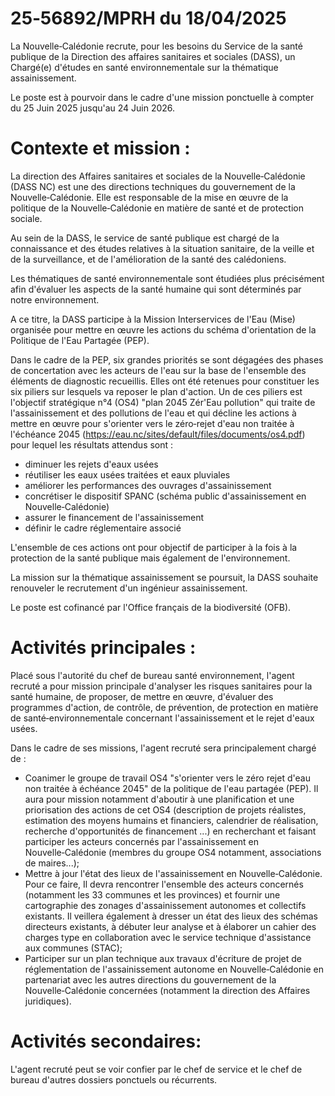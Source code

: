 # 25‑56892/MPRH du 18/04/2025

La Nouvelle‑Calédonie recrute, pour les besoins du Service de la santé publique de la Direction des affaires sanitaires et sociales (DASS), un Chargé(e) d'études en santé environnementale sur la thématique assainissement.

Le poste est à pourvoir dans le cadre d'une mission ponctuelle à compter du 25 Juin 2025 jusqu'au 24 Juin 2026.

# Contexte et mission :

La direction des Affaires sanitaires et sociales de la Nouvelle‑Calédonie (DASS NC) est une des directions techniques du gouvernement de la Nouvelle‑Calédonie. Elle est responsable de la mise en œuvre de la politique de la Nouvelle‑Calédonie en matière de santé et de protection sociale.

Au sein de la DASS, le service de santé publique est chargé de la connaissance et des études relatives à la situation sanitaire, de la veille et de la surveillance, et de l'amélioration de la santé des calédoniens.

Les thématiques de santé environnementale sont étudiées plus précisément afin d'évaluer les aspects de la santé humaine qui sont déterminés par notre environnement.

A ce titre, la DASS participe à la Mission Interservices de l'Eau (Mise) organisée pour mettre en œuvre les actions du schéma d'orientation de la Politique de l'Eau Partagée (PEP).

Dans le cadre de la PEP, six grandes priorités se sont dégagées des phases de concertation avec les acteurs de l'eau sur la base de l'ensemble des éléments de diagnostic recueillis. Elles ont été retenues pour constituer les six piliers sur lesquels va reposer le plan d'action. Un de ces piliers est l'objectif stratégique n°4 (OS4) "plan 2045 Zér'Eau pollution" qui traite de l'assainissement et des pollutions de l'eau et qui décline les actions à mettre en œuvre pour s'orienter vers le zéro‑rejet d'eau non traitée à l'échéance 2045 (https://eau.nc/sites/default/files/documents/os4.pdf) pour lequel les résultats attendus sont :

- diminuer les rejets d'eaux usées
- réutiliser les eaux usées traitées et eaux pluviales
- améliorer les performances des ouvrages d'assainissement
- concrétiser le dispositif SPANC (schéma public d'assainissement en Nouvelle‑Calédonie)
- assurer le financement de l'assainissement
- définir le cadre réglementaire associé

L'ensemble de ces actions ont pour objectif de participer à la fois à la protection de la santé publique mais également de l'environnement.

La mission sur la thématique assainissement se poursuit, la DASS souhaite renouveler le recrutement d'un ingénieur assainissement.

Le poste est cofinancé par l'Office français de la biodiversité (OFB).

# Activités principales :

Placé sous l'autorité du chef de bureau santé environnement, l'agent recruté a pour mission principale d'analyser les risques sanitaires pour la santé humaine, de proposer, de mettre en œuvre, d'évaluer des programmes d'action, de contrôle, de prévention, de protection en matière de santé‑environnementale concernant l'assainissement et le rejet d'eaux usées.

Dans le cadre de ses missions, l'agent recruté sera principalement chargé de :

- Coanimer le groupe de travail OS4 "s'orienter vers le zéro rejet d'eau non traitée à échéance 2045" de la politique de l'eau partagée (PEP). Il aura pour mission notamment d'aboutir à une planification et une priorisation des actions de cet OS4 (description de projets réalistes, estimation des moyens humains et financiers, calendrier de réalisation, recherche d'opportunités de financement ...) en recherchant et faisant participer les acteurs concernés par l'assainissement en Nouvelle‑Calédonie (membres du groupe OS4 notamment, associations de maires...);
- Mettre à jour l'état des lieux de l'assainissement en Nouvelle‑Calédonie. Pour ce faire, Il devra rencontrer l'ensemble des acteurs concernés (notamment les 33 communes et les provinces) et fournir une cartographie des zonages d'assainissement autonomes et collectifs existants. Il veillera également à dresser un état des lieux des schémas directeurs existants, à débuter leur analyse et à élaborer un cahier des charges type en collaboration avec le service technique d'assistance aux communes (STAC);
- Participer sur un plan technique aux travaux d'écriture de projet de réglementation de l'assainissement autonome en Nouvelle‑Calédonie en partenariat avec les autres directions du gouvernement de la Nouvelle‑Calédonie concernées (notamment la direction des Affaires juridiques).

# Activités secondaires:

L'agent recruté peut se voir confier par le chef de service et le chef de bureau d'autres dossiers ponctuels ou récurrents.